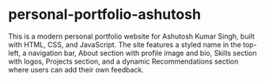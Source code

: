 # personal-portfolio-ashutosh
This is a modern personal portfolio website for Ashutosh Kumar Singh, built with HTML, CSS, and JavaScript. The site features a styled name in the top-left, a navigation bar, About section with profile image and bio, Skills section with logos, Projects section, and a dynamic Recommendations section where users can add their own feedback. 
